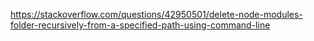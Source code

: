 https://stackoverflow.com/questions/42950501/delete-node-modules-folder-recursively-from-a-specified-path-using-command-line